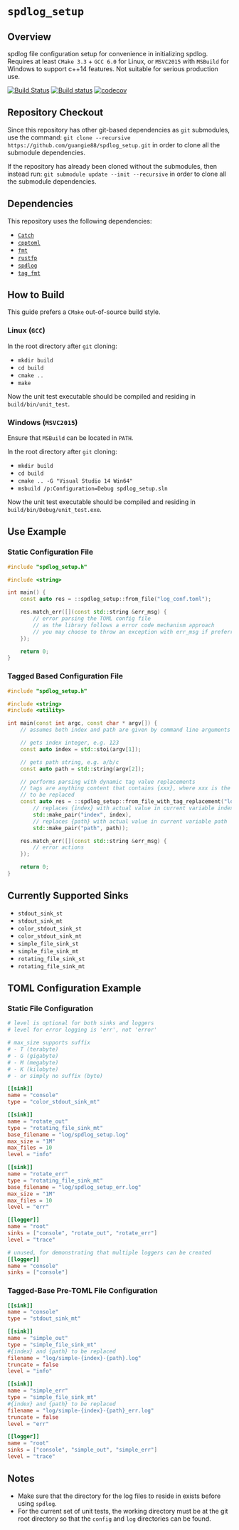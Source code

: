 # `spdlog_setup`

## Overview
spdlog file configuration setup for convenience in initializing spdlog. Requires at least `CMake 3.3` + `GCC 6.0` for Linux, or `MSVC2015` with `MSBuild` for Windows to support c++14 features. Not suitable for serious production use.

[![Build Status](https://travis-ci.org/guangie88/spdlog_setup.svg?branch=master)](https://travis-ci.org/guangie88/spdlog_setup)
[![Build status](https://ci.appveyor.com/api/projects/status/srek5xih80104eds/branch/master?svg=true)](https://ci.appveyor.com/project/guangie88/spdlog-setup/branch/master)
[![codecov](https://codecov.io/gh/guangie88/spdlog_setup/branch/master/graph/badge.svg)](https://codecov.io/gh/guangie88/spdlog_setup)

## Repository Checkout
Since this repository has other git-based dependencies as `git` submodules, use the command:
`git clone --recursive https://github.com/guangie88/spdlog_setup.git`
in order to clone all the submodule dependencies.

If the repository has already been cloned without the submodules, then instead run:
`git submodule update --init --recursive`
in order to clone all the submodule dependencies.

## Dependencies
This repository uses the following dependencies:
- [`Catch`](https://github.com/philsquared/Catch)
- [`cpptoml`](https://github.com/skystrife/cpptoml)
- [`fmt`](https://github.com/fmtlib/fmt)
- [`rustfp`](https://github.com/guangie88/rustfp)
- [`spdlog`](https://github.com/gabime/spdlog)
- [`tag_fmt`](https://github.com/guangie88/tag_fmt)

## How to Build
This guide prefers a `CMake` out-of-source build style.

### Linux (`GCC`)
In the root directory after `git` cloning:
- `mkdir build`
- `cd build`
- `cmake ..`
- `make`

Now the unit test executable should be compiled and residing in `build/bin/unit_test`.

### Windows (`MSVC2015`)
Ensure that `MSBuild` can be located in `PATH`.

In the root directory after `git` cloning:
- `mkdir build`
- `cd build`
- `cmake .. -G "Visual Studio 14 Win64"`
- `msbuild /p:Configuration=Debug spdlog_setup.sln`

Now the unit test executable should be compiled and residing in `build/bin/Debug/unit_test.exe`.

## Use Example

### Static Configuration File

```c++
#include "spdlog_setup.h"

#include <string>

int main() {
    const auto res = ::spdlog_setup::from_file("log_conf.toml");

    res.match_err([](const std::string &err_msg) {
        // error parsing the TOML config file
        // as the library follows a error code mechanism approach
        // you may choose to throw an exception with err_msg if preferred
    });

    return 0;
}
```

### Tagged Based Configuration File

```c++
#include "spdlog_setup.h"

#include <string>
#include <utility>

int main(const int argc, const char * argv[]) {
    // assumes both index and path are given by command line arguments

    // gets index integer, e.g. 123
    const auto index = std::stoi(argv[1]);

    // gets path string, e.g. a/b/c
    const auto path = std::string(argv[2]);

    // performs parsing with dynamic tag value replacements
    // tags are anything content that contains {xxx}, where xxx is the name of the tag
    // to be replaced
    const auto res = ::spdlog_setup::from_file_with_tag_replacement("log_conf.pre.toml",
        // replaces {index} with actual value in current variable index
        std::make_pair("index", index),
        // replaces {path} with actual value in current variable path
        std::make_pair("path", path));

    res.match_err([](const std::string &err_msg) {
        // error actions
    });

    return 0;
}
```

## Currently Supported Sinks
- `stdout_sink_st`
- `stdout_sink_mt`
- `color_stdout_sink_st`
- `color_stdout_sink_mt`
- `simple_file_sink_st`
- `simple_file_sink_mt`
- `rotating_file_sink_st`
- `rotating_file_sink_mt`

## TOML Configuration Example

### Static File Configuration

```toml
# level is optional for both sinks and loggers
# level for error logging is 'err', not 'error'

# max_size supports suffix
# - T (terabyte)
# - G (gigabyte)
# - M (megabyte)
# - K (kilobyte)
# - or simply no suffix (byte)

[[sink]]
name = "console"
type = "color_stdout_sink_mt"

[[sink]]
name = "rotate_out"
type = "rotating_file_sink_mt"
base_filename = "log/spdlog_setup.log"
max_size = "1M"
max_files = 10
level = "info"

[[sink]]
name = "rotate_err"
type = "rotating_file_sink_mt"
base_filename = "log/spdlog_setup_err.log"
max_size = "1M"
max_files = 10
level = "err"

[[logger]]
name = "root"
sinks = ["console", "rotate_out", "rotate_err"]
level = "trace"

# unused, for demonstrating that multiple loggers can be created
[[logger]]
name = "console"
sinks = ["console"]
```

### Tagged-Base Pre-TOML File Configuration

```toml
[[sink]]
name = "console"
type = "stdout_sink_mt"

[[sink]]
name = "simple_out"
type = "simple_file_sink_mt"
#{index} and {path} to be replaced
filename = "log/simple-{index}-{path}.log"
truncate = false
level = "info"

[[sink]]
name = "simple_err"
type = "simple_file_sink_mt"
#{index} and {path} to be replaced
filename = "log/simple-{index}-{path}_err.log"
truncate = false
level = "err"

[[logger]]
name = "root"
sinks = ["console", "simple_out", "simple_err"]
level = "trace"
```

## Notes
- Make sure that the directory for the log files to reside in exists before using `spdlog`.
- For the current set of unit tests, the working directory must be at the git root directory so that the `config` and `log` directories can be found.
